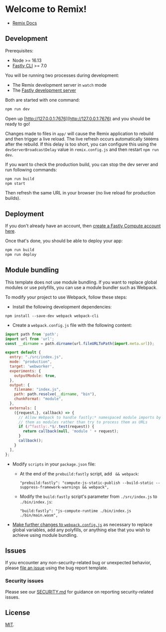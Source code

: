 # Welcome to Remix!

- [Remix Docs](https://remix.run/docs)

## Development

Prerequisites:

- Node >= 16.13
- [Fastly CLI](https://developer.fastly.com/learning/tools/cli) >= 7.0

You will be running two processes during development:

- The Remix development server in `watch` mode
- The [Fastly development server](https://developer.fastly.com/learning/compute/testing/#running-a-local-testing-server)

Both are started with one command:

```sh
npm run dev
```

Open up [http://127.0.0.1:7676](http://127.0.0.1:7676) and you should be ready to go!

Changes made to files in `app/` will cause the Remix application to rebuild and then trigger a live reload.
The live refresh occurs automatically `5000`ms after the rebuild.  If this delay is too short, you can
configure this using the `devServerBroadcastDelay` value in `remix.config.js` and then restart `npm run dev`.

If you want to check the production build, you can stop the dev server and run following commands:

```sh
npm run build
npm start
```

Then refresh the same URL in your browser (no live reload for production builds).

## Deployment

If you don't already have an account, then [create a Fastly Compute account here](https://www.fastly.com/signup/edge-compute).

Once that's done, you should be able to deploy your app:

```sh
npm run build
npm run deploy
```

## Module bundling

This template does not use module bundling. If you want to replace global modules or use polyfills, you can use a module
bundler such as Webpack.

To modify your project to use Webpack, follow these steps:

* Install the following development dependencies:

```shell
npm install --save-dev webpack webpack-cli 
```

* Create a `webpack.config.js` file with the following content:

```js
import path from 'path';
import url from 'url';
const __dirname = path.dirname(url.fileURLToPath(import.meta.url));

export default {
  entry: "./src/index.js",
  mode: "production",
  target: 'webworker',
  experiments: {
    outputModule: true,
  },
  output: {
    filename: "index.js",
    path: path.resolve(__dirname, "bin"),
    chunkFormat: "module",
  },
  externals: [
    ({request,}, callback) => {
      // Allow Webpack to handle fastly:* namespaced module imports by treating
      // them as modules rather than try to process them as URLs
      if (/^fastly:.*$/.test(request)) {
        return callback(null, 'module ' + request);
      }
      callback();
    }
  ],
};
```

* Modify `scripts` in your `package.json` file:
  * At the end of the `prebuild:fastly` script, add ` && webpack`:
    ```
    "prebuild:fastly": "compute-js-static-publish --build-static --suppress-framework-warnings && webpack",
    ```
  * Modify the `build:fastly` script's parameter from `./src/index.js` to `./bin/index.js`: 
    ```
    "build:fastly": "js-compute-runtime ./bin/index.js ./bin/main.wasm",
    ```

* [Make further changes to `webpack.config.js`](https://developer.fastly.com/learning/compute/javascript/#module-bundling) as necessary to replace global variables, add any polyfills,
or anything else that you wish to achieve using module bundling. 

## Issues

If you encounter any non-security-related bug or unexpected behavior, please [file an issue][bug]
using the bug report template.

[bug]: https://github.com/fastly/remix-compute-js/issues/new?labels=bug

### Security issues

Please see our [SECURITY.md](https://github.com/fastly/remix-compute-js/blob/main/SECURITY.md) for guidance on reporting security-related issues.

## License

[MIT](./LICENSE).
